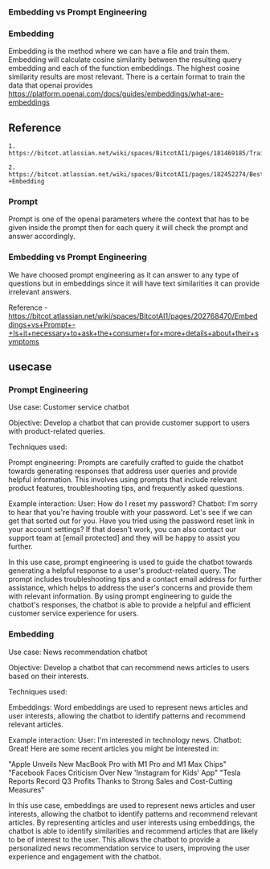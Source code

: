 ### Embedding vs Prompt Engineering

### Embedding 

Embedding is the method where we can have a file and train them. Embedding will calculate cosine similarity between the resulting query embedding and each of the function embeddings. The highest cosine similarity results are most relevant. There is a certain format to train the data that openai provides https://platform.openai.com/docs/guides/embeddings/what-are-embeddings 

## Reference

    1. https://bitcot.atlassian.net/wiki/spaces/BitcotAI1/pages/181469185/Train+the+model

    2. https://bitcot.atlassian.net/wiki/spaces/BitcotAI1/pages/182452274/Best+approach+to+design+chatbot+-+Embedding

### Prompt

Prompt is one of the openai parameters where the context that has to be given inside the prompt then for each query it will check the prompt and answer accordingly.

### Embedding vs Prompt Engineering

We have choosed prompt engineering as it can answer to any type of questions but in embeddings since it will have text similarities it can provide irrelevant answers.

Reference - https://bitcot.atlassian.net/wiki/spaces/BitcotAI1/pages/202768470/Embeddings+vs+Prompt+-+Is+it+necessary+to+ask+the+consumer+for+more+details+about+their+symptoms

## usecase
### Prompt Engineering

Use case: Customer service chatbot

Objective: Develop a chatbot that can provide customer support to users with product-related queries.

Techniques used:

Prompt engineering: Prompts are carefully crafted to guide the chatbot towards generating responses that address user queries and provide helpful information. This involves using prompts that include relevant product features, troubleshooting tips, and frequently asked questions.

Example interaction:
User: How do I reset my password?
Chatbot: I'm sorry to hear that you're having trouble with your password. Let's see if we can get that sorted out for you. Have you tried using the password reset link in your account settings? If that doesn't work, you can also contact our support team at [email protected] and they will be happy to assist you further.

In this use case, prompt engineering is used to guide the chatbot towards generating a helpful response to a user's product-related query. The prompt includes troubleshooting tips and a contact email address for further assistance, which helps to address the user's concerns and provide them with relevant information. By using prompt engineering to guide the chatbot's responses, the chatbot is able to provide a helpful and efficient customer service experience for users.

### Embedding

Use case: News recommendation chatbot

Objective: Develop a chatbot that can recommend news articles to users based on their interests.

Techniques used:

Embeddings: Word embeddings are used to represent news articles and user interests, allowing the chatbot to identify patterns and recommend relevant articles.

Example interaction:
User: I'm interested in technology news.
Chatbot: Great! Here are some recent articles you might be interested in:

"Apple Unveils New MacBook Pro with M1 Pro and M1 Max Chips"
"Facebook Faces Criticism Over New 'Instagram for Kids' App"
"Tesla Reports Record Q3 Profits Thanks to Strong Sales and Cost-Cutting Measures"

In this use case, embeddings are used to represent news articles and user interests, allowing the chatbot to identify patterns and recommend relevant articles. By representing articles and user interests using embeddings, the chatbot is able to identify similarities and recommend articles that are likely to be of interest to the user. This allows the chatbot to provide a personalized news recommendation service to users, improving the user experience and engagement with the chatbot.

